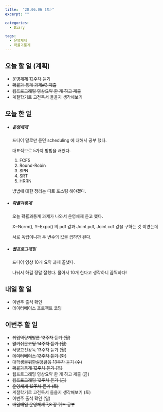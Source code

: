 ```yaml
---
title:  "20.06.06 (토)"
excerpt: ""

categories:
  - Diary

tags:
  - 운영체제
  - 확률과통계
---
```


## 오늘 할 일 (계획)

- ~~운영체제 12주차 듣기~~
- ~~확률과 통계 과제#3 제출~~
- ~~웹프로그래밍 영상요약 한 개 하고 제출~~
- 계절학기로 고전독서 들을지 생각해보기

## 오늘 한 일

- ##### 운영체제

  드디어 말로만 듣던 scheduling 에 대해서 공부 했다.

  대표적으로 5가지 방법을 배웠다.

  1. FCFS
  2. Round-Robin
  3. SPN
  4. SRT
  5. HRRN

  방법에 대한 정리는 따로 포스팅 해야겠다.

- ##### 확률과통계

  오늘 확률과통계 과제가 나와서 운영체제 듣고 했다.

  X~Norm(), Y~Expo() 의 pdf 값과 Joint pdf, Joint cdf 값을 구하는 것 이였는데

  서로 독립이니까 두 변수의 값을 곱하면 된다.

- ##### 웹프로그래밍

  드디어 영상 10개 요약 과제 끝냈다.

  나눠서 하길 정말 잘했다. 몰아서 10개 한다고 생각하니 끔찍하다!


## 내일 할 일

- 이번주 출석 확인
- 데이터베이스 프로젝트 코딩

## 이번주 할 일

- ~~취업역량개발론 12주차 듣기 (월)~~
- ~~알기쉬운코딩 14주차 듣기 (월)~~
- ~~서양고전강독 13주차 듣기 (월)~~
- ~~데이터베이스 12주차 듣기 (화)~~
- ~~대학생을위한실용금융 13주차 듣기 (수)~~
- ~~확률과통계 12주차 듣기 (목)~~
- 웹프로그래밍 영상요약 한 개 하고 제출 (금)
- ~~웹프로그래밍 12주차 듣기 (금)~~
- ~~운영체제 12주차 듣기 (토)~~
- 계절학기로 고전독서 들을지 생각해보기 (토)
- 이번주 출석 확인 (일)
- ~~매일매일 운영체제 7,8 장 퀴즈 공부~~
